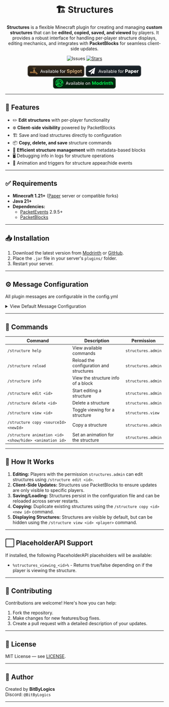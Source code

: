 <div align="center">

# 🏗️ Structures 

**Structures** is a flexible Minecraft plugin for creating and managing **custom structures** that can be **edited, copied, saved, and viewed** by players. It provides a robust interface for handling per-player structure displays, editing mechanics, and integrates with **PacketBlocks** for seamless client-side updates.

![Issues](https://img.shields.io/github/issues-raw/BitByLogics/Structures)
[![Stars](https://img.shields.io/github/stars/BitByLogics/Structures)](https://github.com/BitByLogics/Structures/stargazers)

<a href="#"><img src="https://raw.githubusercontent.com/intergrav/devins-badges/v3/assets/compact/supported/spigot_46h.png" height="35"></a>
<a href="#"><img src="https://raw.githubusercontent.com/intergrav/devins-badges/v3/assets/compact/supported/paper_46h.png" height="35"></a>
<a href="#"><img src="https://raw.githubusercontent.com/intergrav/devins-badges/v3/assets/compact/available/modrinth_vector.svg" height="35"></a>

</div>

---

## 🔧 Features

- ✏️ **Edit structures** with per-player functionality
- ❄️ **Client-side visibility** powered by PacketBlocks
- 🏗️ Save and load structures directly to configuration
- 📦 **Copy, delete, and save** structure commands
- 📐 **Efficient structure management** with metadata-based blocks
- 🖥️ Debugging info in logs for structure operations
- 🌟 Animation and triggers for structure appear/hide events

---

## ✅ Requirements

- **Minecraft 1.21+** ([Paper](https://papermc.io/) server or compatible forks)
- **Java 21+**
- **Dependencies:**
    - [PacketEvents](https://modrinth.com/plugin/packetevents) 2.9.5+
    - [PacketBlocks](https://modrinth.com/plugin/packetblocks)

---

## 📥 Installation

1. Download the latest version from [Modrinth](https://modrinth.com/project/structures) or [GitHub](https://github.com/BitByLogics/Structures/releases).
2. Place the `.jar` file in your server's `plugins/` folder.
3. Restart your server.

---

## ⚙️ Message Configuration

All plugin messages are configurable in the config.yml

<details>
<summary>View Default Message Configuration</summary>

```yaml
# Message Configuration #
Messages:
  Prefix: '#AB810E&lꜱ#B48A14&lᴛ#BE9219&lʀ#C79B1F&lᴜ#D0A424&lᴄ#DAAC2A&lᴛ#E3B52F&lᴜ#ECBE35&lʀ#F6C63A&lᴇ#FFCF40&lꜱ
    &8•'
  Configuration-Reloaded: '%prefix% &aꜱᴜᴄᴄᴇꜱꜱꜰᴜʟʟʏ ʀᴇʟᴏᴀᴅᴇᴅ ᴄᴏɴꜰɪɢᴜʀᴀᴛɪᴏɴ ᴀɴᴅ ꜱᴛʀᴜᴄᴛᴜʀᴇꜱ.'
  Command-Help:
    - '%prefix% &aᴀᴠᴀɪʟᴀʙʟᴇ ᴄᴏᴍᴍᴀɴᴅꜱ'
    - '&2/ꜱᴛʀᴜᴄᴛᴜʀᴇ ʜᴇʟᴘ &8⁃ &7ᴠɪᴇᴡ ᴀᴠᴀɪʟᴀʙʟᴇ ᴄᴏᴍᴍᴀɴᴅꜱ'
    - '&2/ꜱᴛʀᴜᴄᴛᴜʀᴇ ʀᴇʟᴏᴀᴅ &8⁃ &7ʀᴇʟᴏᴀᴅ ᴛʜᴇ ᴄᴏɴꜰɪɢᴜʀᴀᴛɪᴏɴ ᴀɴᴅ ꜱᴛʀᴜᴄᴛᴜʀᴇꜱ'
    - '&2/ꜱᴛʀᴜᴄᴛᴜʀᴇ ɪɴꜰᴏ &8⁃ &7ᴠɪᴇᴡ ᴛʜᴇ ꜱᴛʀᴜᴄᴛᴜʀᴇ ɪᴅ ᴏꜰ ᴀ ʙʟᴏᴄᴋ'
    - '&2/ꜱᴛʀᴜᴄᴛᴜʀᴇ ᴇᴅɪᴛ <ɪᴅ> &8⁃ &7ᴇᴅɪᴛ ᴏʀ ᴄʀᴇᴀᴛᴇ ᴀ ꜱᴛʀᴜᴄᴛᴜʀᴇ'
    - '&2/ꜱᴛʀᴜᴄᴛᴜʀᴇ ᴅᴇʟᴇᴛᴇ <ɪᴅ> &8⁃ &7ᴅᴇʟᴇᴛᴇ ᴀ ꜱᴛʀᴜᴄᴛᴜʀᴇ'
    - '&2/ꜱᴛʀᴜᴄᴛᴜʀᴇ ᴠɪᴇᴡ <ɪᴅ> [ᴘʟᴀʏᴇʀ] &8⁃ &7ᴛᴏɢɢʟᴇ ᴠɪꜱɪʙɪʟɪᴛʏ ᴏꜰ ᴀ ꜱᴛʀᴜᴄᴛᴜʀᴇ'
    - '&2/ꜱᴛʀᴜᴄᴛᴜʀᴇ ᴄᴏᴘʏ <ɪᴅ> <ɴᴇᴡ ɪᴅ> &8⁃ &7ᴄᴏᴘɪᴇꜱ ᴀ ꜱᴛʀᴜᴄᴛᴜʀᴇ ᴛᴏ ᴛʜᴇ ʙʟᴏᴄᴋ ʏᴏᴜ''ʀᴇ
    ʟᴏᴏᴋɪɴɢ ᴀᴛ'
    - '&2/ꜱᴛʀᴜᴄᴛᴜʀᴇ ᴀɴɪᴍᴀᴛɪᴏɴ <ɪᴅ> <ꜱʜᴏᴡ/ʜɪᴅᴇ> <ᴀɴɪᴍᴀᴛɪᴏɴ ɪᴅ> &8⁃ &7ꜱᴇᴛ ᴀɴ ᴀɴɪᴍᴀᴛɪᴏɴ
    ꜰᴏʀ ᴛʜᴇ ꜱᴛʀᴜᴄᴛᴜʀᴇ'
  Info:
    Invalid-Location: '%prefix% &cʏᴏᴜ ᴍᴜꜱᴛ ʙᴇ ʟᴏᴏᴋɪɴɢ ᴀᴛ ᴀ ʙʟᴏᴄᴋ ᴛᴏ ᴠɪᴇᴡ ꜱᴛʀᴜᴄᴛᴜʀᴇ
      ɪɴꜰᴏ.'
    No-Structure: '%prefix% &cᴛʜᴀᴛ ʙʟᴏᴄᴋ ɪꜱɴ''ᴛ ᴘᴀʀᴛ ᴏꜰ ᴀ ꜱᴛʀᴜᴄᴛᴜʀᴇ.'
    Structure-Info: '%prefix% &aꜱᴛʀᴜᴄᴛᴜʀᴇ ɪᴅ&8: &2%id%'
  Editor:
    Missing-ID: '%prefix% &cᴘʟᴇᴀꜱᴇ ꜱᴘᴇᴄɪꜰʏ ᴀ ꜱᴛʀᴜᴄᴛᴜʀᴇ ɪᴅ.'
    Already-Editing:
      - '%prefix% &cʏᴏᴜ''ʀᴇ ᴀʟʀᴇᴀᴅʏ ᴇᴅɪᴛɪɴɢ ᴀɴᴏᴛʜᴇʀ ꜱᴛʀᴜᴄᴛᴜʀᴇ &8(&4%id%&8)&c.'
      - '%prefix% &cʀᴜɴ &8''&4/ꜱᴛʀᴜᴄᴛᴜʀᴇ ᴇᴅɪᴛ %id%&8'' &cᴛᴏ ꜱᴀᴠᴇ ɪᴛ ꜰɪʀꜱᴛ.'
    Started-Editing-New: '%prefix% &aꜱᴛᴀʀᴛᴇᴅ ᴇᴅɪᴛɪɴɢ&8: &8''&2%id%&8'' &a[ɴᴇᴡ]'
    Started-Editing: '%prefix% &aꜱᴛᴀʀᴛᴇᴅ ᴇᴅɪᴛɪɴɢ&8: &8''&2%id%&8'''
    Saved-Structure: '%prefix% &aꜱᴜᴄᴄᴇꜱꜱꜰᴜʟʟʏ ꜱᴀᴠᴇᴅ ꜱᴛʀᴜᴄᴛᴜʀᴇ &8''&2%id%&8'''
    Failed-To-Save: '%prefix% &cꜰᴀɪʟᴇᴅ ᴛᴏ ꜱᴀᴠᴇ ꜱᴛʀᴜᴄᴛᴜʀᴇ.'
    Deleted-Structure: '%prefix% &cꜱᴛʀᴜᴄᴛᴜʀᴇ &8''&4%id%&8'' &cʜᴀꜱ ʙᴇᴇɴ ᴅᴇʟᴇᴛᴇᴅ ᴀꜱ
      ɴᴏ ʙʟᴏᴄᴋꜱ ᴡᴇʀᴇ ᴅᴇꜰɪɴᴇᴅ.'
    Action-Bar:
      Block-Added: '&aᴀᴅᴅᴇᴅ ʙʟᴏᴄᴋ ᴀᴛ &8[&2%x%&8, &2%y%&8, &2%z%&8]'
      Block-Removed: '&cʀᴇᴍᴏᴠᴇᴅ ʙʟᴏᴄᴋ ᴀᴛ &8[&4%x%&8, &4%y%&8, &4%z%&8]'
  Copy:
    Invalid-Structure: '%prefix% &cᴀ ꜱᴛʀᴜᴄᴛᴜʀᴇ ᴡɪᴛʜ ᴛʜᴇ ɪᴅ &8''&4%id%&8'' &cᴅᴏᴇꜱ ɴᴏᴛ
      ᴇxɪꜱᴛ.'
    Duplicate-ID: '%prefix% &cᴀ ꜱᴛʀᴜᴄᴛᴜʀᴇ ᴡɪᴛʜ ᴛʜᴇ ɪᴅ &8''&4%id%&8'' &cᴀʟʀᴇᴀᴅʏ ᴇxɪꜱᴛꜱ.'
    Invalid-Location: '%prefix% &cʏᴏᴜ ᴍᴜꜱᴛ ʙᴇ ʟᴏᴏᴋɪɴɢ ᴀᴛ ᴀ ʙʟᴏᴄᴋ ᴛᴏ ᴄᴏᴘʏ ᴛᴏ.'
    Failed-To-Copy: '%prefix% &cꜰᴀɪʟᴇᴅ ᴛᴏ ᴄᴏᴘʏ ꜱᴛʀᴜᴄᴛᴜʀᴇ.'
    Successfully-Copied: '%prefix% &aꜱᴜᴄᴄᴇꜱꜱꜰᴜʟʟʏ ᴄᴏᴘɪᴇᴅ &2%sourceId% &8→ &2%newId%
      &aꜰᴀᴄɪɴɢ &2%direction%&a.'
  Delete:
    Invalid-ID: '%prefix% &cᴘʟᴇᴀꜱᴇ ꜱᴘᴇᴄɪꜰʏ ᴀ ᴠᴀʟɪᴅ ꜱᴛʀᴜᴄᴛᴜʀᴇ ɪᴅ.'
    Successfully-Deleted: '%prefix% &aꜱᴜᴄᴄᴇꜱꜱꜰᴜʟʟʏ ᴅᴇʟᴇᴛᴇᴅ ꜱᴛʀᴜᴄᴛᴜʀᴇ &8''&2%id%&8'''
    Failed-To-Delete: '%prefix% &cꜰᴀɪʟᴇᴅ ᴛᴏ ᴅᴇʟᴇᴛᴇ ꜱᴛʀᴜᴄᴛᴜʀᴇ &8''&4%id%&8'''
  View:
    Invalid-ID: '%prefix% &cᴘʟᴇᴀꜱᴇ ꜱᴘᴇᴄɪꜰʏ ᴀ ᴠᴀʟɪᴅ ꜱᴛʀᴜᴄᴛᴜʀᴇ ɪᴅ.'
    Viewing-Enabled: '%prefix% &aᴠɪᴇᴡɪɴɢ ꜱᴛʀᴜᴄᴛᴜʀᴇ &8''&2%id%&8'''
    Viewing-Disabled: '%prefix% &cɴᴏ ʟᴏɴɢᴇʀ ᴠɪᴇᴡɪɴɢ ꜱᴛʀᴜᴄᴛᴜʀᴇ &8''&4%id%&8'''
  Animation:
    Invalid-ID: '%prefix% &cᴘʟᴇᴀꜱᴇ ꜱᴘᴇᴄɪꜰʏ ᴀ ᴠᴀʟɪᴅ ꜱᴛʀᴜᴄᴛᴜʀᴇ ɪᴅ.'
    Invalid-Animation: '%prefix% &cᴘʟᴇᴀꜱᴇ ꜱᴘᴇᴄɪꜰʏ ᴀ ᴠᴀʟɪᴅ ᴀɴɪᴍᴀᴛɪᴏɴ ɪᴅ.'
    Show-Animation-Set: '%prefix% &aꜱᴜᴄᴇꜱꜱꜰᴜʟʟʏ ᴜᴘᴅᴀᴛᴇᴅ ꜱʜᴏᴡ ᴀɴɪᴍᴀᴛɪᴏɴ ᴛᴏ &8''&2%animationId%&8''
      &aꜰᴏʀ ꜱᴛʀᴜᴄᴛᴜʀᴇ &8''&2%id%&8'''
    Hide-Animation-Set: '%prefix% &aꜱᴜᴄᴇꜱꜱꜰᴜʟʟʏ ᴜᴘᴅᴀᴛᴇᴅ ʜɪᴅᴇ ᴀɴɪᴍᴀᴛɪᴏɴ ᴛᴏ &8''&2%animationId%&8''
      &aꜰᴏʀ ꜱᴛʀᴜᴄᴛᴜʀᴇ &8''&2%id%&8'''
```
</details>


---

## 📔 Commands

| Command                                                | Description                             | Permission          |
|--------------------------------------------------------|-----------------------------------------|---------------------|
| `/structure help`                                      | View available commands                 | `structures.admin`  |
| `/structure reload`                                    | Reload the configuration and structures | `structures.admin` |
| `/structure info`                                      | View the structure info of a block      | `structures.admin` |
| `/structure edit <id>`                                 | Start editing a structure               | `structures.admin`  |
| `/structure delete <id>`                               | Delete a structure                      | `structures.admin`  |
| `/structure view <id>`                                 | Toggle viewing for a structure          | `structures.view`   |
| `/structure copy <sourceId> <newId>`                   | Copy a structure                        | `structures.admin`  |
| `/structure animation <id> <show/hide> <animation id>` | Set an animation for the structure      | `structures.admin`  |

---

## 🧩 How It Works

1. **Editing:** Players with the permission `structures.admin` can edit structures using `/structure edit <id>`.
2. **Client-Side Updates:** Structures use PacketBlocks to ensure updates are only visible to specific players.
3. **Saving/Loading:** Structures persist in the configuration file and can be reloaded across server restarts.
4. **Copying:** Duplicate existing structures using the `/structure copy <id> <new id>` command.
5. **Displaying Structures:** Structures are visible by default, but can be hidden using the `/structure view <id> <player>` command.

---

## ⬜ PlaceholderAPI Support

If installed, the following PlaceholderAPI placeholders will be available:

- `%structures_viewing_<id>%` - Returns true/false depending on if the player is viewing the structure.

---

## 🤝 Contributing

Contributions are welcome! Here's how you can help:

1. Fork the repository.
2. Make changes for new features/bug fixes.
3. Create a pull request with a detailed description of your updates.

---

## 📜 License

MIT License — see [LICENSE](./LICENSE).

---

## 👤 Author

Created by **BitByLogics**  
Discord: `@BitByLogics`

---